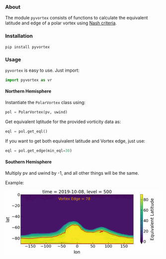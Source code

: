 ### About

The module `pyvortex` consists of functions to calculate the equivalent latitude and edge of a polar vortex using [Nash criteria](https://agupubs.onlinelibrary.wiley.com/doi/10.1029/96JD00066).

### Installation

```
pip install pyvortex
```
### Usage

`pyvortex` is easy to use. Just import:

```python
import pyvortex as vr
```

#### Northern Hemisphere

Instantiate the `PolarVortex` class using: 
```python
pol = PolarVortex(pv, uwind)
```
Get equivalent lqtitude for the provided vorticity data as:
```python
eql = pol.get_eql()
```
If you want to get both equivalent latitude and Vortex edge, just use:
```python
eql = pol.get_edge(min_eql=30)
```
#### Southern Hemisphere

Multiply pv and uwind by -1, and all other things will be the same.

Example:

![Polar Vortex](ex.png)